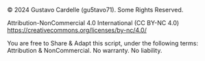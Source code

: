 © 2024 Gustavo Cardelle (gu5tavo71). Some Rights Reserved.

Attribution-NonCommercial 4.0 International (CC BY-NC 4.0) https://creativecommons.org/licenses/by-nc/4.0/

You are free to Share & Adapt this script, under the following terms: Attribution & NonCommercial. No warranty. No liability.

